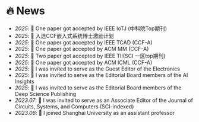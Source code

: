 # 🔥 News
- *2025*: 🎉 One paper got accepted by IEEE IoTJ (中科院Top期刊)
- *2025*: 🎉 入选CCF嵌入式系统博士激励计划
- *2025*: 🎉 One paper got accepted by IEEE TCAD (CCF-A)
- *2025*: 🎉 One paper got accepted by ACM MM (CCF-A)
- *2025*: 🎉 Two paper got accepted by IEEE TII(SCI 一区top期刊)
- *2025*: 🎉 One paper got accepted by ACM ICML (CCF-A)
- *2025*: 🎉  I was invited to serve as the Guest Editor of the Electronics
- *2025*: 🎉  I was invited to serve as the Editorial Board members of the AI Insights
- *2025*: 🎉  I was invited to serve as the Editorial Board members of the Deep Science Publishing
- *2023.07*: 🎉 I was invited to serve as an Associate Editor of the Journal of Circuits, Systems, and Computers (SCI-indexed)
- *2023.06*: 🎉 I joined Shanghai University as an assistant professor
